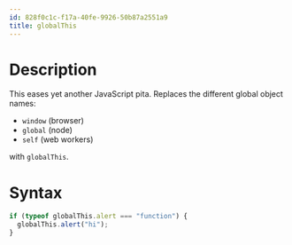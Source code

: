 ```yaml
---
id: 828f0c1c-f17a-40fe-9926-50b87a2551a9
title: globalThis
---
```


# Description

This eases yet another JavaScript pita. Replaces the different global
object names:

-   `window` (browser)
-   `global` (node)
-   `self` (web workers)

with `globalThis`.

# Syntax

``` javascript
if (typeof globalThis.alert === "function") {
  globalThis.alert("hi");
}
```
